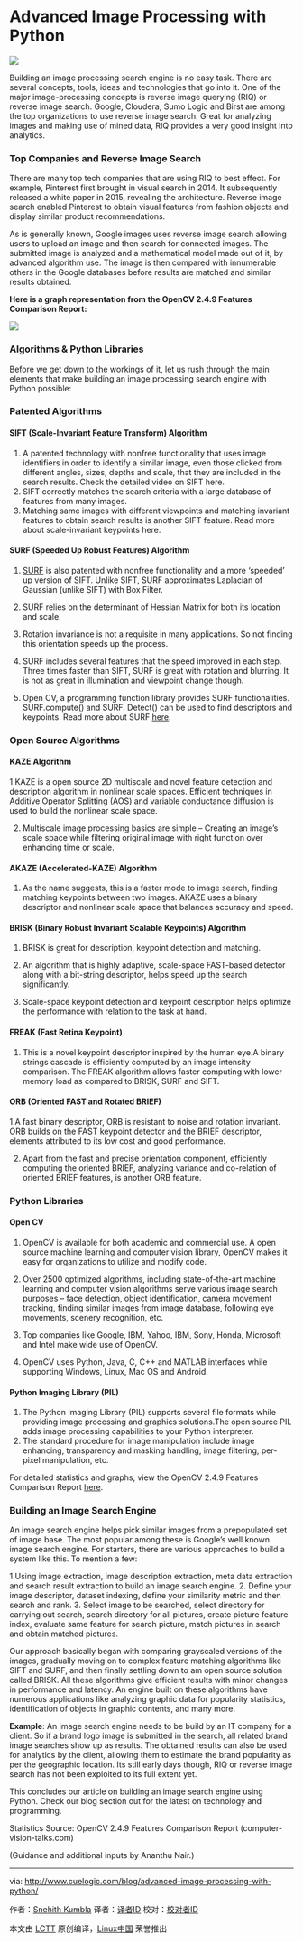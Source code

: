 Advanced Image Processing with Python
======================================

![](http://www.cuelogic.com/blog/wp-content/uploads/2016/06/Image-Search-Engine.png)

Building an image processing search engine is no easy task. There are several concepts, tools, ideas and technologies that go into it. One of the major image-processing concepts is reverse image querying (RIQ) or reverse image search. Google, Cloudera, Sumo Logic and Birst are among the top organizations to use reverse image search. Great for analyzing images and making use of mined data, RIQ provides a very good insight into analytics.

### Top Companies and Reverse Image Search

There are many top tech companies that are using RIQ to best effect. For example, Pinterest first brought in visual search in 2014. It subsequently released a white paper in 2015, revealing the architecture. Reverse image search enabled Pinterest to obtain visual features from fashion objects and display similar product recommendations.

As is generally known, Google images uses reverse image search allowing users to upload an image and then search for connected images. The submitted image is analyzed and a mathematical model made out of it, by advanced algorithm use. The image is then compared with innumerable others in the Google databases before results are matched and similar results obtained.

**Here is a graph representation from the OpenCV 2.4.9 Features Comparison Report:**

![](http://www.cuelogic.com/blog/wp-content/uploads/2016/06/search-engine-graph.jpg)

### Algorithms & Python Libraries 

Before we get down to the workings of it, let us rush through the main elements that make building an image processing search engine with Python possible:

### Patented Algorithms

#### SIFT (Scale-Invariant Feature Transform) Algorithm

1. A patented technology with nonfree functionality that uses image identifiers in order to identify a similar image, even those clicked from different angles, sizes, depths and scale, that they are included in the search results. Check the detailed video on SIFT here.
2. SIFT correctly matches the search criteria with a large database of features from many images.
3. Matching same images with different viewpoints and matching invariant features to obtain search results is another SIFT feature. Read more about scale-invariant keypoints here.

#### SURF (Speeded Up Robust Features) Algorithm

1. [SURF][1] is also patented with nonfree functionality and a more ‘speeded’ up version of SIFT. Unlike SIFT, SURF approximates Laplacian of Gaussian (unlike SIFT) with Box Filter. 

2. SURF relies on the determinant of Hessian Matrix for both its location and scale.

3. Rotation invariance is not a requisite in many applications. So not finding this orientation speeds up the process.

4. SURF includes several features that the speed improved in each step. Three times faster than SIFT, SURF is great with rotation and blurring. It is not as great in illumination and viewpoint change though.

5. Open CV, a programming function library provides SURF functionalities. SURF.compute() and SURF. Detect() can be used to find descriptors and keypoints. Read more about SURF [here][2].

### Open Source Algorithms

#### KAZE Algorithm

1.KAZE is a open source 2D multiscale and novel feature detection and description algorithm in nonlinear scale spaces. Efficient techniques in Additive Operator Splitting (AOS) and variable conductance diffusion is used to build the nonlinear scale space.

2. Multiscale image processing basics are simple – Creating an image’s scale space while filtering original image with right function over enhancing time or scale.

#### AKAZE (Accelerated-KAZE) Algorithm

1. As the name suggests, this is a faster mode to image search, finding matching keypoints between two images. AKAZE uses a binary descriptor and nonlinear scale space that balances accuracy and speed.

#### BRISK (Binary Robust Invariant Scalable Keypoints) Algorithm

1. BRISK is great for description, keypoint detection and matching.

2. An algorithm that is highly adaptive, scale-space FAST-based detector along with a bit-string descriptor, helps speed up the search significantly.

3. Scale-space keypoint detection and keypoint description helps optimize the performance with relation to the task at hand.

#### FREAK (Fast Retina Keypoint)

1. This is a novel keypoint descriptor inspired by the human eye.A binary strings cascade is efficiently computed by an image intensity comparison. The FREAK algorithm allows faster computing with lower memory load as compared to BRISK, SURF and SIFT.

#### ORB (Oriented FAST and Rotated BRIEF)

1.A fast binary descriptor, ORB is resistant to noise and rotation invariant. ORB builds on the FAST keypoint detector and the BRIEF descriptor, elements attributed to its low cost and good performance.

2. Apart from the fast and precise orientation component, efficiently computing the oriented BRIEF, analyzing variance and co-relation of oriented BRIEF features, is another ORB feature.

### Python Libraries

#### Open CV

1. OpenCV is available for both academic and commercial use. A open source machine learning and computer vision library, OpenCV makes it easy for organizations to utilize and modify code.

2. Over 2500 optimized algorithms, including state-of-the-art machine learning and computer vision algorithms serve various image search purposes – face detection, object identification, camera movement tracking, finding similar images from image database, following eye movements, scenery recognition, etc.

3. Top companies like Google, IBM, Yahoo, IBM, Sony, Honda, Microsoft and Intel make wide use of OpenCV.

4. OpenCV uses Python, Java, C, C++ and MATLAB interfaces while supporting Windows, Linux, Mac OS and Android.

#### Python Imaging Library (PIL)

1. The Python Imaging Library (PIL) supports several file formats while providing image processing and graphics solutions.The open source PIL adds image processing capabilities to your Python interpreter.
2. The standard procedure for image manipulation include image enhancing, transparency and masking handling, image filtering, per-pixel manipulation, etc.

For detailed statistics and graphs, view the OpenCV 2.4.9 Features Comparison Report [here][3]. 

### Building an Image Search Engine

An image search engine helps pick similar images from a prepopulated set of image base. The most popular among these is Google’s well known image search engine. For starters, there are various approaches to build a system like this. To mention a few:

1.Using image extraction, image description extraction, meta data extraction and search result extraction to build an image search engine.
2. Define your image descriptor, dataset indexing, define your similarity metric and then search and rank.
3. Select image to be searched, select directory for carrying out search, search directory for all pictures, create picture feature index, evaluate same feature for search picture, match pictures in search and obtain matched pictures.

Our approach basically began with comparing grayscaled versions of the images, gradually moving on to complex feature matching algorithms like SIFT and SURF, and then finally settling down to am open source solution called BRISK. All these algorithms give efficient results with minor changes in performance and latency. An engine built on these algorithms have numerous applications like analyzing graphic data for popularity statistics, identification of objects in graphic contents, and many more.

**Example**: An image search engine needs to be build by an IT company for a client. So if a brand logo image is submitted in the search, all related brand image searches show up as results. The obtained results can also be used for analytics by the client, allowing them to estimate the brand popularity as per the geographic location. Its still early days though, RIQ or reverse image search has not been exploited to its full extent yet.

This concludes our article on building an image search engine using Python. Check our blog section out for the latest on technology and programming.

Statistics Source: OpenCV 2.4.9 Features Comparison Report (computer-vision-talks.com)

(Guidance and additional inputs by Ananthu Nair.)

--------------------------------------------------------------------------------

via: http://www.cuelogic.com/blog/advanced-image-processing-with-python/

作者：[Snehith Kumbla][a]
译者：[译者ID](https://github.com/译者ID)
校对：[校对者ID](https://github.com/校对者ID)

本文由 [LCTT](https://github.com/LCTT/TranslateProject) 原创编译，[Linux中国](https://linux.cn/) 荣誉推出

[a]: http://www.cuelogic.com/blog/author/snehith-kumbla/
[1]: http://docs.opencv.org/3.0-beta/doc/py_tutorials/py_feature2d/py_surf_intro/py_surf_intro.html
[2]: http://www.vision.ee.ethz.ch/~surf/eccv06.pdf
[3]: https://docs.google.com/spreadsheets/d/1gYJsy2ROtqvIVvOKretfxQG_0OsaiFvb7uFRDu5P8hw/edit#gid=10
